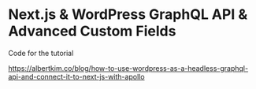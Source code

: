 # Next.js & WordPress GraphQL API & Advanced Custom Fields

Code for the tutorial

https://albertkim.co/blog/how-to-use-wordpress-as-a-headless-graphql-api-and-connect-it-to-next-js-with-apollo
